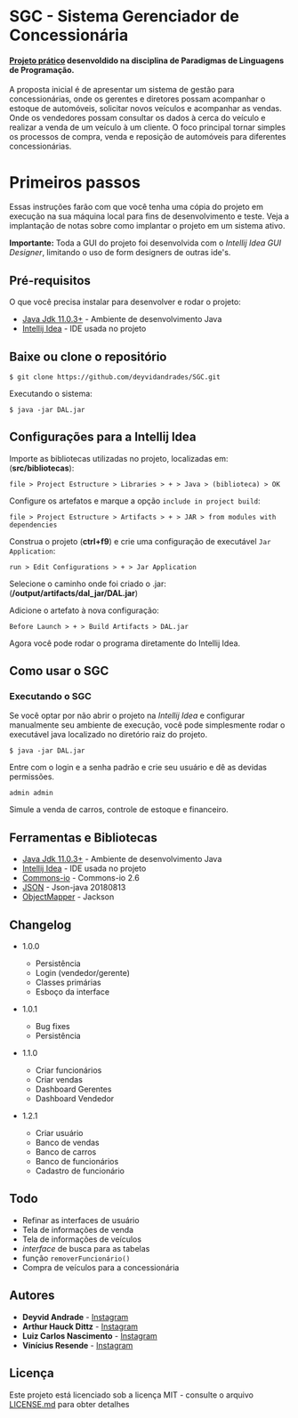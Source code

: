 
# SGC - Sistema Gerenciador de Concessionária
#### [Projeto prático](https://github.com/deyvidandrades/SGC) desenvoldido na disciplina de Paradigmas de Linguagens de Programação.

A proposta inicial é de apresentar um sistema de gestão para concessionárias, onde os gerentes e diretores possam acompanhar o estoque de automóveis, solicitar novos veículos e acompanhar as vendas. Onde os vendedores possam consultar os dados à cerca do veículo e realizar a venda de um veículo à um cliente. O foco principal tornar simples os processos de compra, venda e reposição de automóveis para diferentes concessionárias.

# Primeiros passos

Essas instruções farão com que você tenha uma cópia do projeto em execução na sua máquina local para fins de desenvolvimento e teste. Veja a implantação de notas sobre como implantar o projeto em um sistema ativo.

**Importante:** Toda a GUI do projeto foi desenvolvida com o *Intellij Idea GUI Designer*, limitando o uso de form designers de outras ide's.

## Pré-requisitos

O que você precisa instalar para desenvolver e rodar o projeto:
* [Java Jdk 11.0.3+](https://www.oracle.com/technetwork/pt/java/javase/downloads/jdk8-downloads-2133151.html) - Ambiente de desenvolvimento Java
* [Intellij Idea](https://www.jetbrains.com/idea/download/) - IDE usada no projeto




## Baixe ou clone o repositório
```
$ git clone https://github.com/deyvidandrades/SGC.git
```
Executando o sistema:
```
$ java -jar DAL.jar
```

## Configurações para a Intellij Idea

Importe as bibliotecas utilizadas no projeto, localizadas em: (**src/bibliotecas**):
```
file > Project Estructure > Libraries > + > Java > (biblioteca) > OK
```

Configure os artefatos e marque a opção `include in project build`:
```
file > Project Estructure > Artifacts > + > JAR > from modules with dependencies
```
Construa o projeto (**ctrl+f9**) e crie uma configuração de executável `Jar Application`:
```
run > Edit Configurations > + > Jar Application
```
Selecione o caminho onde foi criado o .jar: (**/output/artifacts/dal_jar/DAL.jar**)

Adicione o artefato à nova configuração:
```
Before Launch > + > Build Artifacts > DAL.jar
```
Agora você pode rodar o programa diretamente do Intellij Idea.

## Como usar o SGC

### Executando o SGC
Se você optar por não abrir o projeto na *Intellij Idea*  e configurar manualmente seu ambiente de execução, você pode simplesmente rodar o executável java localizado no diretório raiz do projeto.
```
$ java -jar DAL.jar
```

Entre com o login e a senha padrão e crie seu usuário e dê as devidas permissões.
```
admin admin
```
Simule a venda de carros, controle de estoque e financeiro.

## Ferramentas e Bibliotecas

* [Java Jdk 11.0.3+](https://www.oracle.com/technetwork/pt/java/javase/downloads/jdk8-downloads-2133151.html) - Ambiente de desenvolvimento Java
* [Intellij Idea](https://www.jetbrains.com/idea/download/) - IDE usada no projeto
* [Commons-io](https://github.com/deyvidandrades/SGC/tree/master2/src/bibliotecas/commons-io-2.6.jar) - Commons-io 2.6
* [JSON](https://github.com/deyvidandrades/SGC/tree/master2/src/bibliotecas/json-20180813.jar) - Json-java 20180813
* [ObjectMapper](https://github.com/deyvidandrades/SGC/tree/master2/src/bibliotecas/jackson-all-1.9.0.jar) - Jackson

## Changelog
-   1.0.0
	- Persistência
	- Login (vendedor/gerente)
	- Classes primárias
	- Esboço da interface

-   1.0.1
	- Bug fixes 
	- Persistência
	
-  1.1.0
	- Criar funcionários
	- Criar vendas
	- Dashboard Gerentes
	- Dashboard Vendedor
 
-   1.2.1
    - Criar usuário
	- Banco de vendas
	- Banco de carros
	- Banco de funcionários
	- Cadastro de funcionário

## Todo
- Refinar as interfaces de usuário
- Tela de informações de venda
- Tela de informações de veículos
- *interface* de busca para as tabelas
- função `removerFuncionário()`
- Compra de veículos para a concessionária

## Autores

* **Deyvid Andrade** - [Instagram](https://instagram.com/deyvidandrades)
* **Arthur Hauck Dittz** - [Instagram](https://instagram.com/arthurhd)
* **Luiz Carlos Nascimento** - [Instagram](https://instagram.com/luizcnfilho)
* **Vinícius Resende** - [Instagram](https://instagram.com/vinny_u.u_)

## Licença
Este projeto está licenciado sob a licença MIT - consulte o arquivo [LICENSE.md](LICENSE.md) para obter detalhes
